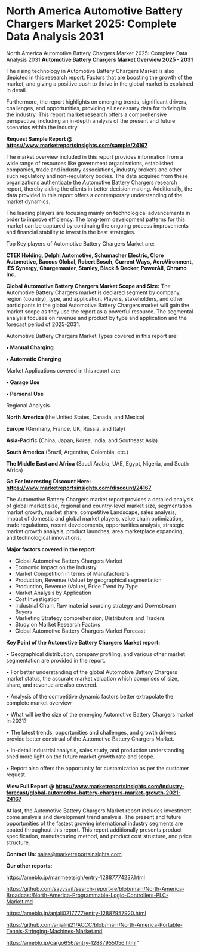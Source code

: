 # North America Automotive Battery Chargers Market 2025: Complete Data Analysis 2031
North America Automotive Battery Chargers Market 2025: Complete Data Analysis 2031
<Strong> Automotive Battery Chargers Market Overview 2025 - 2031</strong>

The rising technology in Automotive Battery Chargers Market is also depicted in this research report. Factors that are boosting the growth of the market, and giving a positive push to thrive in the global market is explained in detail.

Furthermore, the report highlights on emerging trends, significant drivers, challenges, and opportunities, providing all necessary data for thriving in the industry. This report market research offers a comprehensive perspective, including an in-depth analysis of the present and future scenarios within the industry.

<strong>Request Sample Report @ <a href=https://www.marketreportsinsights.com/sample/24167>https://www.marketreportsinsights.com/sample/24167</a></strong>

The market overview included in this report provides information from a wide range of resources like government organizations, established companies, trade and industry associations, industry brokers and other such regulatory and non-regulatory bodies. The data acquired from these organizations authenticate the Automotive Battery Chargers research report, thereby aiding the clients in better decision making. Additionally, the data provided in this report offers a contemporary understanding of the market dynamics.

The leading players are focusing mainly on technological advancements in order to improve efficiency. The long-term development patterns for this market can be captured by continuing the ongoing process improvements and financial stability to invest in the best strategies.

Top Key players of Automotive Battery Chargers Market are:

<strong>CTEK Holding, Delphi Automotive, Schumacher Electric, Clore Automotive, Baccus Global, Robert Bosch, Current Ways, AeroVironment, IES Synergy, Chargemaster, Stanley, Black & Decker, PowerAll, Chromo Inc.</strong>

<strong><b>Global Automotive Battery Chargers Market Scope and Size:</b></strong>
The Automotive Battery Chargers market is declared segment by company, region (country), type, and application. Players, stakeholders, and other participants in the global Automotive Battery Chargers market will gain the market scope as they use the report as a powerful resource. The segmental analysis focuses on revenue and product by type and application and the forecast period of 2025-2031.

Automotive Battery Chargers Market Types covered in this report are:

<strong>• Manual Charging

• Automatic Charging</strong>

Market Applications covered in this report are:

<strong>• Garage Use

• Personal Use</strong> 

Regional Analysis

<strong>North America</strong> (the United States, Canada, and Mexico)

<strong>Europe</strong> (Germany, France, UK, Russia, and Italy)

<strong>Asia-Pacific</strong> (China, Japan, Korea, India, and Southeast Asia)

<strong>South America</strong> (Brazil, Argentina, Colombia, etc.)

<strong>The Middle East and Africa</strong> (Saudi Arabia, UAE, Egypt, Nigeria, and South Africa)

<strong>Go For Interesting Discount Here: <a href=https://www.marketreportsinsights.com/discount/24167>https://www.marketreportsinsights.com/discount/24167</a></strong>

The Automotive Battery Chargers market report provides a detailed analysis of global market size, regional and country-level market size, segmentation market growth, market share, competitive Landscape, sales analysis, impact of domestic and global market players, value chain optimization, trade regulations, recent developments, opportunities analysis, strategic market growth analysis, product launches, area marketplace expanding, and technological innovations.

<strong><b>Major factors covered in the report:</b></strong>
<ul>
  <li>Global Automotive Battery Chargers Market </li>
  <li>Economic Impact on the Industry</li>
  <li>Market Competition in terms of Manufacturers</li>
  <li>Production, Revenue (Value) by geographical segmentation</li>
  <li>Production, Revenue (Value), Price Trend by Type</li>
  <li>Market Analysis by Application</li>
  <li>Cost Investigation</li>
  <li>Industrial Chain, Raw material sourcing strategy and Downstream Buyers</li>
  <li>Marketing Strategy comprehension, Distributors and Traders</li>
  <li>Study on Market Research Factors</li>
  <li>Global Automotive Battery Chargers Market Forecast</li>
</ul>

<strong><b>Key Point of the Automotive Battery Chargers Market report:</b></strong>

• Geographical distribution, company profiling, and various other market segmentation are provided in the report.

• For better understanding of the global Automotive Battery Chargers market status, the accurate market valuation which comprises of size, share, and revenue are also covered.

• Analysis of the competitive dynamic factors better extrapolate the complete market overview

• What will be the size of the emerging Automotive Battery Chargers market in 2031?

• The latest trends, opportunities and challenges, and growth drivers provide better construal of the Automotive Battery Chargers Market.

• In-detail industrial analysis, sales study, and production understanding shed more light on the future market growth rate and scope.

• Report also offers the opportunity for customization as per the customer request.

<strong><b>View Full Report @ <a href=https://www.marketreportsinsights.com/industry-forecast/global-automotive-battery-chargers-market-growth-2021-24167>https://www.marketreportsinsights.com/industry-forecast/global-automotive-battery-chargers-market-growth-2021-24167</a></b></strong>


At last, the Automotive Battery Chargers Market report includes investment come analysis and development trend analysis. The present and future opportunities of the fastest growing international industry segments are coated throughout this report. This report additionally presents product specification, manufacturing method, and product cost structure, and price structure.

<strong>Contact Us:</strong>
sales@marketreportsinsights.com

<strong>Our other reports:</strong>

<a href=https://ameblo.jp/manmeetsigh/entry-12887774237.html>https://ameblo.jp/manmeetsigh/entry-12887774237.html</a>

<a href=https://github.com/sayysaif/search-report-re/blob/main/North-America-Broadcast/North-America-Programmable-Logic-Controllers-PLC-Market.md>https://github.com/sayysaif/search-report-re/blob/main/North-America-Broadcast/North-America-Programmable-Logic-Controllers-PLC-Market.md</a>

<a href=https://ameblo.jp/anjali0217777/entry-12887957920.html>https://ameblo.jp/anjali0217777/entry-12887957920.html</a>

<a href=https://github.com/anjaliiii21/ACCC/blob/main/North-America-Portable-Tennis-Stringing-Machines-Market.md>https://github.com/anjaliiii21/ACCC/blob/main/North-America-Portable-Tennis-Stringing-Machines-Market.md</a>

<a href=https://ameblo.jp/cargo656/entry-12887955056.html>https://ameblo.jp/cargo656/entry-12887955056.html</a>"

